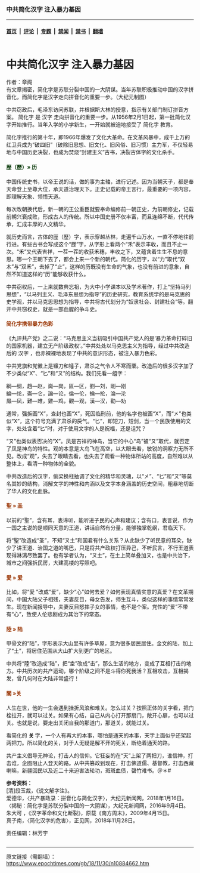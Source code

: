 ### 中共简化汉字 注入暴力基因

---

#### [首页](../../../..?n10884662) &nbsp;|&nbsp; [评论](../../../../../epoch-comment?n10884662) &nbsp;|&nbsp; [专题](../../../../../epoch-special?n10884662) &nbsp;|&nbsp; [禁闻](../../../../../epoch-news?n10884662) &nbsp;|&nbsp; [禁书](../../../../../books?n10884662) &nbsp;|&nbsp; [翻墙](https://github.com/gfw-breaker/nogfw/blob/master/README.md?n10884662)


<div class="column" id="artbody" itemprop="articleBody">
 <div class="whitebg">
  <div class="column">
   <div class="arttop mbottom20">
    <h1 class="title">
     中共简化汉字 注入暴力基因
    </h1>
    <div class="blue16 subtitle mtop10">
     作者：章阁
    </div>
    <span class="pad5">
     <ok href="https://i.epochtimes.com/assets/uploads/2018/12/simplified-characters@1200x1200-600x400.jpg" target="_blank">
      <img alt="" class="aligncenter wp-post-image" src="https://i.epochtimes.com/assets/uploads/2018/12/simplified-characters@1200x1200-600x400.jpg"/>
     </ok>
     <div class="imgtxt caption">
      有文章揭密，简化字是苏联分裂中国的一大阴谋。当年苏联积极推动中国的汉字拼音化，而简化字是汉字走向拼音化的重要一步。（大纪元制图）
     </div>
    </span>
   </div>
  </div>
  <!-- article content begin -->
  <p>
   中共窃政后，毛泽东访问苏联，并根据斯大林的授意，指示有关部门制订拼音方案。
   <ok href="https://www.epochtimes.com/gb/tag/%E7%AE%80%E5%8C%96%E5%AD%97.html">
    简化字
   </ok>
   是
   <ok href="https://www.epochtimes.com/gb/tag/%E6%B1%89%E5%AD%97.html">
    汉字
   </ok>
   走向拼音化的重要一步。从1956年2月1日起，第一批简化汉字开始推行。当年入学的小学新生，一开始就被迫地接受了
   <ok href="https://www.epochtimes.com/gb/tag/%E7%AE%80%E5%8C%96%E5%AD%97.html">
    简化字
   </ok>
   教育。
  </p>
  <p>
   简化字推行的第十年，即1966年爆发了文化大革命。在文革风暴中，成千上万的红卫兵成为“破四旧”（破除旧思想、旧文化、旧风俗、旧习惯）主力军，不仅轻易地与中国历史决裂，也成为焚烧“封建主义”古书，决裂古体字的文化杀手。
  </p>
  <h4>
   <span style="color: #003300;">
    <strong>
     歴（歷）» 历
    </strong>
   </span>
  </h4>
  <p>
   中国传统史书，以帝王说的话，做的事为主轴，进行记述。因为当朝天子，都是奉天命登上至尊大位，承天道治理天下。正史记载的帝王言行，最重要的一项内容，即理解天象、领悟天道。
  </p>
  <p>
   每次改朝换代后，新一朝的王公重臣就要奉命编修前一朝正史，为前朝修史，记载前朝兴衰成败，形成古人的传统。所以中国史册不仅丰富，而且连绵不断，代代传承，汇成丰厚的人文精华。
  </p>
  <p>
   就历史而言，古体的歴（歷）字，表示穿越丛林，走遍千山万水，一直不停地往前行进。有些古书会写成这个“歷”字，从字形上看两个“禾”表示丰收，而且不止一次。“禾”又代表吉祥，一茬一茬的收获禾穗，丰收之下，又蕴含着生生不息的意思。哪一个王朝下去了，都会上来一个新的朝代。简化的历字，以“力”取代“双木”与“双禾”，去掉了“止”，这样的历既没有生命的气象，也没有前进的意象，自然不知道这样的“历”能够收获什么。
  </p>
  <p>
   中共窃权后，一上来就数典忘祖，为大中小学课本以及学术著作，打上“坚持马列思想”，“以马列主义、毛泽东思想为指导”的历史研究，教育系统学的是马克思的史学观，并以马克思思想为指导，中共将古代划分为“奴隶社会、封建社会”等。翻开中共窃权史，就是一部血腥的争斗史。
  </p>
  <h4>
   <span style="color: #993300;">
    <strong>
     简化字携带暴力色彩
    </strong>
   </span>
  </h4>
  <p>
   《九评共产党》之二说：“马克思主义当初吸引中国共产党人的是‘暴力革命打碎旧的国家机器，建立无产阶级政权’。”中共处处以马克思主义为指导，经过中共改造后的
   <ok href="https://www.epochtimes.com/gb/tag/%E6%B1%89%E5%AD%97.html">
    汉字
   </ok>
   ，也赤裸裸地表现了中共的意识形态，被注入暴力色彩。
  </p>
  <p>
   中共党旗和党徽上是镰刀和锤子，肃杀之气令人不寒而栗。改造后的很多汉字加了不少类似“X”、“匕”和“ㄡ”的结构。我们先看一组字：
  </p>
  <p>
   綱—纲，趙—赵，崗—岗，區—区，劉—刘，剛—刚
   <br/>
   綸—纶，崙—仑，論—论，倫—伦，掄—抡，淪—沦
   <br/>
   鳳—凤，難—难，雞—鸡，觀—观，漢—汉，勸—劝
  </p>
  <p>
   通常，强拆画“X”，查封也画“X”，死囚临刑前，他的名字也被画“X”，而“㐅”也类似“X”，这个符号充满了肃杀的戾气。“匕”，即短刀，短剑，当一个民族使用的文字，处处含着“匕”时，对于使用文字的人是祝福，还是诅咒？
  </p>
  <p>
   “ㄡ”也类似表否决的“X”。凤是吉祥的神鸟，当它的中心“鸟”被“ㄡ”取代，就否定了凤是神鸟的特性。观的本意是大鸟飞在高空，以大眼去看，敏锐的洞察力无所不见。改成“观”，失去了眼睛去看，也失去了观看一种物体所站的高度，自然难以从整体上，看清一种物体的全貌。
  </p>
  <p>
   中共改造后的汉字，偷梁换柱抽调了文化的精华和灵魂，以“㐅”、“匕”和“ㄡ”等莫名其妙的结构，消解文字的神性和内涵以及文字本身涵盖的历史空间，粗暴地切断了华人的文化血脉。
  </p>
  <h4>
   <span style="color: #993300;">
    <strong>
     聖 » 圣
    </strong>
   </span>
  </h4>
  <p>
   以前的“聖”，含有耳，表谛听，能听进子民的心声和建议；含有口，表言说，作为一国之主说的是顺同天意的王道，讲话自然有分量，能够独掌乾纲，君临天下。
  </p>
  <p>
   将“聖”改造成“圣”，不知“ㄡ土”和国君有什么关系？从此缺少了听民意的耳朵，缺少了讲王道、治国之道的嘴巴，只是将共产政权打压异己，不听民言，不行王道表现得淋漓尽致罢了。也有学者认为，“ㄡ土”，在土上简单叠加ㄡ，也是中共治下，城市之间强拆民房，大建高楼的写照吧。
  </p>
  <h4>
   <span style="color: #993300;">
    <strong>
     愛 » 爱
    </strong>
   </span>
  </h4>
  <p>
   比如，将“愛 ”改成“爱”，缺少“心”如何去爱？如何表现真情实意的真爱？在文革期间，中国大陆父子相残，夫妻反目，母女告发，师生互斗，类似这样的事情常常发生。现在新闻报导中，夫妻反目怒摔子女的事情，也不是个案。党性的“爱”不带有“心”，致使人伦悲剧成为其治下的常态。
  </p>
  <h4>
   <span style="color: #993300;">
    <strong>
     陸 » 陆
    </strong>
   </span>
  </h4>
  <p>
   甲骨文的“陆”，字形表示大山里有许多草屋，意为很多居民居住。金文的陆，加上了“土”，将居住范围从大山扩大到更广的地区。
  </p>
  <p>
   中共将“陸”改造成“陆”，把“坴”改成“击”，那么生活的地方，变成了互相打击的地方。中共历次的共产运动，哪个阶级之间不是斗得你死我活？互相攻击，互相揭发，曾几何时在大陆非常盛行！
  </p>
  <h4>
   <span style="color: #993300;">
    <strong>
     關 »关
    </strong>
   </span>
  </h4>
  <p>
   人生在世，他的一生会遇到挫折风浪和难关。怎么过关？按照正体的关字看，把门栓拉开，就可以过关。如果有心结，自己从内心打开那扇门，敞开心扉，也可以过关。也就是说，要走出关闭自我的那道门，那道关，就能过关。
  </p>
  <p>
   看简化的
   <strong>
    关
   </strong>
   字，一个人有再大的本事，哪怕是通天的本事，天字上面似乎还架起两把刀。所以简化的关，对于人无疑是解不开的死关，断绝着通天的路。
  </p>
  <p>
   共产主义倡导无神论，打击人的信仰。它狂妄的在“天”上架了两把刀，谁信神，打击谁，企图阻止人登天的路。从中共篡政到现在，打击佛道儒、基督教，打击西藏喇嘛，新疆回民以及近二十来迫害法轮功，斑斑血债，罄竹难书。＠＊#
  </p>
  <p>
   <strong>
    参考资料：
   </strong>
   <br/>
   [清]段玉裁，《说文解字注》。
   <br/>
   爱德华，〈共产暴政录：拼音化与简化汉字〉，大纪元新闻网，2018年1月16日。
   <br/>
   〈揭秘：简化字是苏联分裂中国的一大阴谋〉，大纪元新闻网，2016年9月4日。
   <br/>
   朱大可 ，《汉字革命和文化断裂》，原载《南方周末》，2009年4月15日。
   <br/>
   真子南，〈简化汉字的危害〉，正见网，2018年11月28日。
  </p>
  <p>
   责任编辑：林芳宇
  </p>
  <!-- article content end -->
 </div>
</div>


---

原文链接（需翻墙）：https://www.epochtimes.com/gb/18/11/30/n10884662.htm